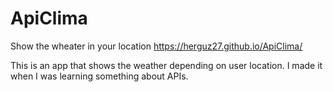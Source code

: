 # ApiClima
Show the wheater in your location
https://herguz27.github.io/ApiClima/

This is an app that shows the weather depending on user location. I made it when I was learning something about APIs.
